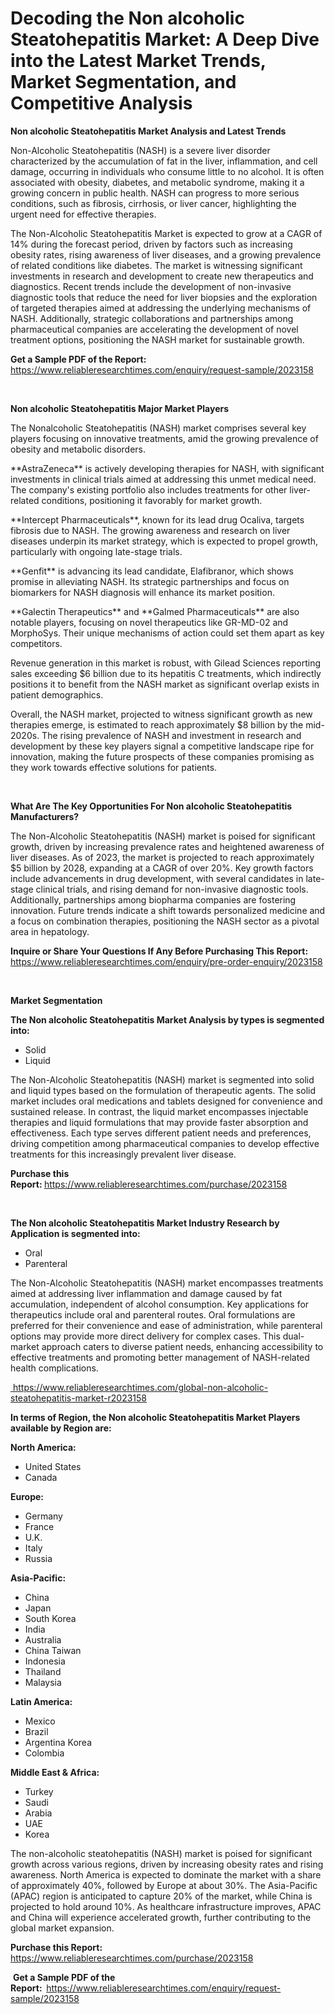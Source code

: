 <p><h1>Decoding the Non alcoholic Steatohepatitis Market: A Deep Dive into the Latest Market Trends, Market Segmentation, and Competitive Analysis</h1></p><p><strong>Non alcoholic Steatohepatitis Market Analysis and Latest Trends</strong></p>
<p><p>Non-Alcoholic Steatohepatitis (NASH) is a severe liver disorder characterized by the accumulation of fat in the liver, inflammation, and cell damage, occurring in individuals who consume little to no alcohol. It is often associated with obesity, diabetes, and metabolic syndrome, making it a growing concern in public health. NASH can progress to more serious conditions, such as fibrosis, cirrhosis, or liver cancer, highlighting the urgent need for effective therapies.</p><p>The Non-Alcoholic Steatohepatitis Market is expected to grow at a CAGR of 14% during the forecast period, driven by factors such as increasing obesity rates, rising awareness of liver diseases, and a growing prevalence of related conditions like diabetes. The market is witnessing significant investments in research and development to create new therapeutics and diagnostics. Recent trends include the development of non-invasive diagnostic tools that reduce the need for liver biopsies and the exploration of targeted therapies aimed at addressing the underlying mechanisms of NASH. Additionally, strategic collaborations and partnerships among pharmaceutical companies are accelerating the development of novel treatment options, positioning the NASH market for sustainable growth.</p></p>
<p><strong>Get a Sample PDF of the Report:&nbsp;</strong> <a href="https://www.reliableresearchtimes.com/enquiry/request-sample/2023158?utm_campaign=2180&utm_medium=2&utm_source=Github&utm_content=ia&utm_term=13042025&utm_id=non-alcoholic-steatohepatitis">https://www.reliableresearchtimes.com/enquiry/request-sample/2023158</a></p>
<p>&nbsp;</p>
<p><strong>Non alcoholic Steatohepatitis Major Market Players</strong></p>
<p><p>The Nonalcoholic Steatohepatitis (NASH) market comprises several key players focusing on innovative treatments, amid the growing prevalence of obesity and metabolic disorders. </p><p>**AstraZeneca** is actively developing therapies for NASH, with significant investments in clinical trials aimed at addressing this unmet medical need. The company's existing portfolio also includes treatments for other liver-related conditions, positioning it favorably for market growth.</p><p>**Intercept Pharmaceuticals**, known for its lead drug Ocaliva, targets fibrosis due to NASH. The growing awareness and research on liver diseases underpin its market strategy, which is expected to propel growth, particularly with ongoing late-stage trials.</p><p>**Genfit** is advancing its lead candidate, Elafibranor, which shows promise in alleviating NASH. Its strategic partnerships and focus on biomarkers for NASH diagnosis will enhance its market position.</p><p>**Galectin Therapeutics** and **Galmed Pharmaceuticals** are also notable players, focusing on novel therapeutics like GR-MD-02 and MorphoSys. Their unique mechanisms of action could set them apart as key competitors.</p><p>Revenue generation in this market is robust, with Gilead Sciences reporting sales exceeding $6 billion due to its hepatitis C treatments, which indirectly positions it to benefit from the NASH market as significant overlap exists in patient demographics.</p><p>Overall, the NASH market, projected to witness significant growth as new therapies emerge, is estimated to reach approximately $8 billion by the mid-2020s. The rising prevalence of NASH and investment in research and development by these key players signal a competitive landscape ripe for innovation, making the future prospects of these companies promising as they work towards effective solutions for patients.</p></p>
<p>&nbsp;</p>
<p><strong>What Are The Key Opportunities For Non alcoholic Steatohepatitis Manufacturers?</strong></p>
<p><p>The Non-Alcoholic Steatohepatitis (NASH) market is poised for significant growth, driven by increasing prevalence rates and heightened awareness of liver diseases. As of 2023, the market is projected to reach approximately $5 billion by 2028, expanding at a CAGR of over 20%. Key growth factors include advancements in drug development, with several candidates in late-stage clinical trials, and rising demand for non-invasive diagnostic tools. Additionally, partnerships among biopharma companies are fostering innovation. Future trends indicate a shift towards personalized medicine and a focus on combination therapies, positioning the NASH sector as a pivotal area in hepatology.</p></p>
<p><strong>Inquire or Share Your Questions If Any Before Purchasing This Report:</strong> <a href="https://www.reliableresearchtimes.com/enquiry/pre-order-enquiry/2023158?utm_campaign=2180&utm_medium=2&utm_source=Github&utm_content=ia&utm_term=13042025&utm_id=non-alcoholic-steatohepatitis">https://www.reliableresearchtimes.com/enquiry/pre-order-enquiry/2023158</a></p>
<p>&nbsp;</p>
<p><strong>Market Segmentation</strong></p>
<p><strong>The Non alcoholic Steatohepatitis Market Analysis by types is segmented into:</strong></p>
<p><ul><li>Solid</li><li>Liquid</li></ul></p>
<p><p>The Non-Alcoholic Steatohepatitis (NASH) market is segmented into solid and liquid types based on the formulation of therapeutic agents. The solid market includes oral medications and tablets designed for convenience and sustained release. In contrast, the liquid market encompasses injectable therapies and liquid formulations that may provide faster absorption and effectiveness. Each type serves different patient needs and preferences, driving competition among pharmaceutical companies to develop effective treatments for this increasingly prevalent liver disease.</p></p>
<p><strong>Purchase this Report:&nbsp;</strong><a href="https://www.reliableresearchtimes.com/purchase/2023158?utm_campaign=2180&utm_medium=2&utm_source=Github&utm_content=ia&utm_term=13042025&utm_id=non-alcoholic-steatohepatitis">https://www.reliableresearchtimes.com/purchase/2023158</a></p>
<p>&nbsp;</p>
<p><strong>The Non alcoholic Steatohepatitis Market Industry Research by Application is segmented into:</strong></p>
<p><ul><li>Oral</li><li>Parenteral</li></ul></p>
<p><p>The Non-Alcoholic Steatohepatitis (NASH) market encompasses treatments aimed at addressing liver inflammation and damage caused by fat accumulation, independent of alcohol consumption. Key applications for therapeutics include oral and parenteral routes. Oral formulations are preferred for their convenience and ease of administration, while parenteral options may provide more direct delivery for complex cases. This dual-market approach caters to diverse patient needs, enhancing accessibility to effective treatments and promoting better management of NASH-related health complications.</p></p>
<p><a href="https://www.reliableresearchtimes.com/global-non-alcoholic-steatohepatitis-market-r2023158?utm_campaign=2180&utm_medium=2&utm_source=Github&utm_content=ia&utm_term=13042025&utm_id=non-alcoholic-steatohepatitis">&nbsp;https://www.reliableresearchtimes.com/global-non-alcoholic-steatohepatitis-market-r2023158</a></p>
<p><strong>In terms of Region, the Non alcoholic Steatohepatitis Market Players available by Region are:</strong></p>
<p>
    <p> <strong> North America: </strong>
        <ul>
            <li>United States</li>
            <li>Canada</li>
        </ul>
        </p> 
    <p> <strong> Europe: </strong>
        <ul>
            <li>Germany</li>
            <li>France</li>
            <li>U.K.</li>
            <li>Italy</li>
            <li>Russia</li>
        </ul>
        </p> 
    <p> <strong> Asia-Pacific: </strong>
        <ul>
            <li>China</li>
            <li>Japan</li>
            <li>South Korea</li>
            <li>India</li>
            <li>Australia</li>
            <li>China Taiwan</li>
            <li>Indonesia</li>
            <li>Thailand</li>
            <li>Malaysia</li>
        </ul>
        </p> 
    <p> <strong> Latin America: </strong>
        <ul>
            <li>Mexico</li>
            <li>Brazil</li>
            <li>Argentina Korea</li>
            <li>Colombia</li>
        </ul>
        </p> 
    <p> <strong> Middle East & Africa: </strong>
        <ul>
            <li>Turkey</li>
            <li>Saudi</li>
            <li>Arabia</li>
            <li>UAE</li>
            <li>Korea</li>
        </ul>
    </p>
    </p>
<p><p>The non-alcoholic steatohepatitis (NASH) market is poised for significant growth across various regions, driven by increasing obesity rates and rising awareness. North America is expected to dominate the market with a share of approximately 40%, followed by Europe at about 30%. The Asia-Pacific (APAC) region is anticipated to capture 20% of the market, while China is projected to hold around 10%. As healthcare infrastructure improves, APAC and China will experience accelerated growth, further contributing to the global market expansion.</p></p>
<p><strong>Purchase this Report: </strong><a href="https://www.reliableresearchtimes.com/purchase/2023158?utm_campaign=2180&utm_medium=2&utm_source=Github&utm_content=ia&utm_term=13042025&utm_id=non-alcoholic-steatohepatitis">https://www.reliableresearchtimes.com/purchase/2023158</a></p>
<p>&nbsp;<strong>Get a Sample PDF of the Report:&nbsp;&nbsp;</strong><a href="https://www.reliableresearchtimes.com/enquiry/request-sample/2023158?utm_campaign=2180&utm_medium=2&utm_source=Github&utm_content=ia&utm_term=13042025&utm_id=non-alcoholic-steatohepatitis">https://www.reliableresearchtimes.com/enquiry/request-sample/2023158</a></p>
<p><strong></strong></p>
<p><p></p><p></p><p></p></p>